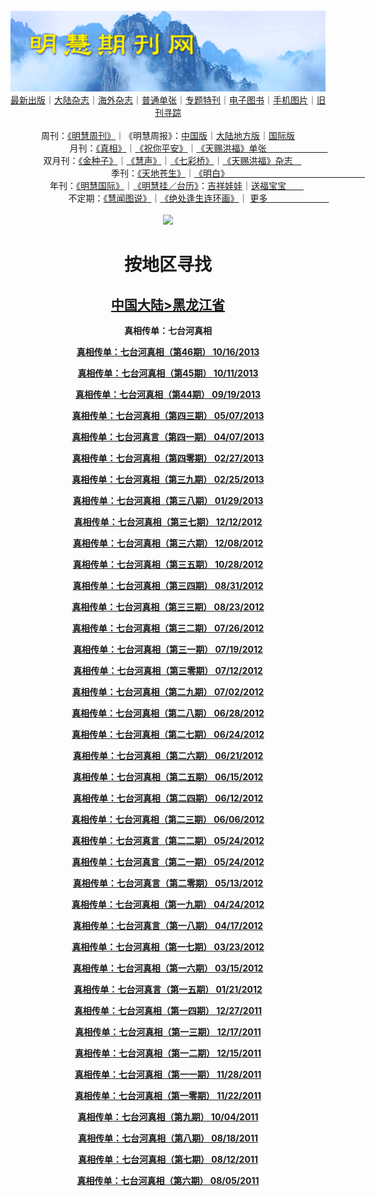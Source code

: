 <a id="user-content-1" class="anchor" aria-hidden="true" href="#1">
<a name="1" id="1" target="_blank"></a> <span id="1">
<a name="2" id="2" target="_blank"></a> <span id="2">
<a name="3" id="3" target="_blank"></a> <span id="3">
<a name="4" id="4" target="_blank"></a> <span id="4">
<a name="5" id="5" target="_blank"></a> <span id="5">
<a name="6" id="6" target="_blank"></a> <span id="6">
<a name="7" id="7" target="_blank"></a> <span id="7">
<a id="user-content-1" href="#1">
<div align="center">
<a target="_blank" href="https://github.com/19920513/djy/blob/master/gb/nsc413.md#1"><img src="https://github.com/pdf-edit/qikan/blob/master/mhqk.png?raw=true"></a><br>
<a href="https://github.com/pdf-edit/qikan/blob/master/display.aspx/category_id/8/page_1.md#1">最新出版</a>｜<a href="https://github.com/pdf-edit/qikan/blob/master/category.aspx/category/mainland/page_1.md#1">大陆杂志</a>｜<a href="https://github.com/pdf-edit/qikan/blob/master/category.aspx/category/overseas/page_1.md#1">海外杂志</a>｜<a href="https://github.com/pdf-edit/qikan/blob/master/display.aspx/category_id/4/guige_id/3/page_1.md#1">普通单张</a>｜<a href="https://github.com/pdf-edit/qikan/blob/master/category.aspx/category/zhuanti/page_1.md#1">专题特刊</a>｜<a href="https://github.com/pdf-edit/qikan/blob/master/display.aspx/category_id/6/meijie_id/2/page_1.md#1">电子图书</a>｜<a href="https://github.com/pdf-edit/qikan/blob/master/display.aspx/qikan_type_id/11075/page_1.md#1">手机图片</a>｜<a href="https://github.com/pdf-edit/qikan/blob/master/display.aspx/category_id/5/zhouqi_id/6/page_1.md#1">旧刊寻踪</a><a href="https://github.com/pdf-edit/qikan/blob/master/UpdatedArticles.aspx/page_1.md#1"></a>
<br>
<br>
周刊：<a href="https://github.com/pdf-edit/qikan/blob/master/display.aspx/qikan_type_id/5179/page_1.md#1">《明慧周刊》</a>｜《明慧周报》：<a href="https://github.com/pdf-edit/qikan/blob/master/display.aspx/qikan_type_id/5178/page_1.md#1">中国版</a>｜<a href="https://github.com/pdf-edit/qikan/blob/master/mainland.aspx/page_1.md#1">大陆地方版</a>｜<a href="https://github.com/pdf-edit/qikan/blob/master/display.aspx/qikan_type_id/5151/page_1.md#1">国际版</a><br>
月刊：<a href="https://github.com/pdf-edit/qikan/blob/master/display.aspx/qikan_type_id/5240/page_1.md#1">《真相》</a>｜<a href="https://github.com/pdf-edit/qikan/blob/master/display.aspx/qikan_type_id/11182/page_1.md#1">《祝你平安》</a>｜<a href="https://github.com/pdf-edit/qikan/blob/master/display.aspx/qikan_type_id/5360/keyword/E5/contain/true/page_1.md#1">《天赐洪福》单张　　　　　　　</a><br>
双月刊：<a href="https://github.com/pdf-edit/qikan/blob/master/display.aspx/qikan_type_id/7500/page_1.md#1">《金种子》</a>｜<a href="https://github.com/pdf-edit/qikan/blob/master/display.aspx/qikan_type_id/5638/page_1.md#1">《慧声》</a>｜<a href="https://github.com/pdf-edit/qikan/blob/master/display.aspx/qikan_type_id/7268/page_1.md#1">《七彩桥》</a>｜<a href="https://github.com/pdf-edit/qikan/blob/master/display.aspx/qikan_type_id/5360/keyword/E5/contain/false/page_1.md#1">《天赐洪福》杂志　</a> <br>
季刊：<a href="https://github.com/pdf-edit/qikan/blob/master/display.aspx/qikan_type_id/5139/page_1.md#1">《天地苍生》</a>｜<a href="https://github.com/pdf-edit/qikan/blob/master/display.aspx/qikan_type_id/5140/page_1.md#1">《明白》　　　　　　　　　　　　　　　　</a><br>
年刊：<a href="https://github.com/pdf-edit/qikan/blob/master/display.aspx/qikan_type_id/10922/page_1.md#1">《明慧国际》</a>｜<a href="https://github.com/pdf-edit/qikan/blob/master/display.aspx/category_id/6/meijie_id/3/page_1.md#1">《明慧挂／台历》</a>：<a href="https://github.com/pdf-edit/qikan/blob/master/display.aspx/category_id/6/meijie_id/3/keyword/E5/page_1.md#1">吉祥娃娃</a>｜<a href="https://github.com/pdf-edit/qikan/blob/master/display.aspx/category_id/6/meijie_id/3/keyword/E9/page_1.md#1">送福宝宝　　</a><br> 
不定期：<a href="https://github.com/pdf-edit/qikan/blob/master/display.aspx/qikan_type_id/11185/page_1.md#1">《慧闻图说》</a>｜<a href="https://github.com/pdf-edit/qikan/blob/master/display.aspx/qikan_type_id/11131/page_1.md#1">《绝处逢生连环画》</a>｜ <a href="https://github.com/pdf-edit/qikan/blob/master/display.aspx/category_id/6/meijie_id/3/keyword/other/page_1.md#1">更多　　　　　　　</a> <br>
<br>
<a target="_blank" href="https://github.com/19920513/djy/blob/master/gb/nsc413.md#1"><img src="https://raw.githubusercontent.com/19920513/www/master/t/lh600.jpg"></a><br>
<h1><strong>按地区寻找</strong></h1><p align="center"><h2><strong><a target="_blank" href="https://github.com/pdf-edit/qikan/blob/master/mainland.aspx/page_1.md">中国大陆</a><a target="_blank" href="https://github.com/pdf-edit/qikan/blob/master/mainland.aspx?category_id=7&location_id=9/page_1.md#1">>黑龙江省</a></strong></h2></p>
<p align="center"><strong>真相传单：七台河真相</strong></p>
<p align="center"><strong><a target="_blank" href="https://gitlab.com/pdf-edit/pdfkit/-/raw/master/tests/pdf/162582.pdf">真相传单：七台河真相（第46期）      10/16/2013</a></strong></p>
<p align="center"><strong><a target="_blank" href="https://gitlab.com/pdf-edit/pdfkit/-/raw/master/tests/pdf/162495.pdf">真相传单：七台河真相（第45期）      10/11/2013</a></strong></p>
<p align="center"><strong><a target="_blank" href="https://gitlab.com/pdf-edit/pdfkit/-/raw/master/tests/pdf/162158.pdf"> 真相传单：七台河真相（第44期）      09/19/2013</a></strong></p>
<p align="center"><strong><a target="_blank" href="https://gitlab.com/pdf-edit/pdfkit/-/raw/master/tests/pdf/105825.pdf">真相传单：七台河真相（第四三期）       05/07/2013</a></strong></p>
<p align="center"><strong><a target="_blank" href="https://gitlab.com/pdf-edit/pdfkit/-/raw/master/tests/pdf/106444.pdf">真相传单：七台河真言（第四一期）       04/07/2013</a></strong></p>
<p align="center"><strong><a target="_blank" href="https://gitlab.com/pdf-edit/pdfkit/-/raw/master/tests/pdf/107290.pdf">真相传单：七台河真相（第四零期）       02/27/2013</a></strong></p>
<p align="center"><strong><a target="_blank" href="https://gitlab.com/pdf-edit/pdfkit/-/raw/master/tests/pdf/107315.pdf">真相传单：七台河真相（第三九期）       02/25/2013</a></strong></p>
<p align="center"><strong><a target="_blank" href="https://gitlab.com/pdf-edit/pdfkit/-/raw/master/tests/pdf/107805.pdf">真相传单：七台河真相（第三八期）       01/29/2013</a></strong></p>
<p align="center"><strong><a target="_blank" href="https://gitlab.com/pdf-edit/pdfkit/-/raw/master/tests/pdf/108827.pdf">真相传单：七台河真相（第三七期）       12/12/2012</a></strong></p>
<p align="center"><strong><a target="_blank" href="https://gitlab.com/pdf-edit/pdfkit/-/raw/master/tests/pdf/108905.pdf">真相传单：七台河真相（第三六期）       12/08/2012</a></strong></p>
<p align="center"><strong><a target="_blank" href="https://gitlab.com/pdf-edit/pdfkit/-/raw/master/tests/pdf/109725.pdf">真相传单：七台河真相（第三五期）       10/28/2012</a></strong></p>
<p align="center"><strong><a target="_blank" href="https://gitlab.com/pdf-edit/pdfkit/-/raw/master/tests/pdf/110963.pdf">真相传单：七台河真相（第三四期）       08/31/2012</a></strong></p>
<p align="center"><strong><a target="_blank" href="https://gitlab.com/pdf-edit/pdfkit/-/raw/master/tests/pdf/111144.pdf">真相传单：七台河真相（第三三期）       08/23/2012</a></strong></p>
<p align="center"><strong><a target="_blank" href="https://gitlab.com/pdf-edit/pdfkit/-/raw/master/tests/pdf/111917.pdf">真相传单：七台河真相（第三二期）       07/26/2012</a></strong></p>
<p align="center"><strong><a target="_blank" href="https://gitlab.com/pdf-edit/pdfkit/-/raw/master/tests/pdf/112092.pdf">真相传单：七台河真相（第三一期）       07/19/2012</a></strong></p>
<p align="center"><strong><a target="_blank" href="https://gitlab.com/pdf-edit/pdfkit/-/raw/master/tests/pdf/112256.pdf">真相传单：七台河真相（第三零期）       07/12/2012</a></strong></p>
<p align="center"><strong><a target="_blank" href="https://gitlab.com/pdf-edit/pdfkit/-/raw/master/tests/pdf/112503.pdf">真相传单：七台河真相（第二九期）       07/02/2012</a></strong></p>
<p align="center"><strong><a target="_blank" href="https://gitlab.com/pdf-edit/pdfkit/-/raw/master/tests/pdf/112628.pdf">真相传单：七台河真相（第二八期）       06/28/2012</a></strong></p>
<p align="center"><strong><a target="_blank" href="https://gitlab.com/pdf-edit/pdfkit/-/raw/master/tests/pdf/112706.pdf">真相传单：七台河真相（第二七期）       06/24/2012</a></strong></p>
<p align="center"><strong><a target="_blank" href="https://gitlab.com/pdf-edit/pdfkit/-/raw/master/tests/pdf/112800.pdf">真相传单：七台河真相（第二六期）       06/21/2012</a></strong></p>
<p align="center"><strong><a target="_blank" href="https://gitlab.com/pdf-edit/pdfkit/-/raw/master/tests/pdf/112956.pdf">真相传单：七台河真相（第二五期）       06/15/2012</a></strong></p>
<p align="center"><strong><a target="_blank" href="https://gitlab.com/pdf-edit/pdfkit/-/raw/master/tests/pdf/113020.pdf">真相传单：七台河真相（第二四期）       06/12/2012</a></strong></p>
<p align="center"><strong><a target="_blank" href="https://gitlab.com/pdf-edit/pdfkit/-/raw/master/tests/pdf/113188.pdf">真相传单：七台河真相（第二三期）       06/06/2012</a></strong></p>
<p align="center"><strong><a target="_blank" href="https://gitlab.com/pdf-edit/pdfkit/-/raw/master/tests/pdf/113509.pdf">真相传单：七台河真言（第二二期）       05/24/2012</a></strong></p>
<p align="center"><strong><a target="_blank" href="https://gitlab.com/pdf-edit/pdfkit/-/raw/master/tests/pdf/113510.pdf">真相传单：七台河真言（第二一期）       05/24/2012</a></strong></p>
<p align="center"><strong><a target="_blank" href="https://gitlab.com/pdf-edit/pdfkit/-/raw/master/tests/pdf/113791.pdf">真相传单：七台河真言（第二零期）       05/13/2012</a></strong></p>
<p align="center"><strong><a target="_blank" href="https://gitlab.com/pdf-edit/pdfkit/-/raw/master/tests/pdf/114269.pdf">真相传单：七台河真相（第一九期）       04/24/2012</a></strong></p>
<p align="center"><strong><a target="_blank" href="https://gitlab.com/pdf-edit/pdfkit/-/raw/master/tests/pdf/114388.pdf">真相传单：七台河真言（第一八期）       04/17/2012</a></strong></p>
<p align="center"><strong><a target="_blank" href="https://gitlab.com/pdf-edit/pdfkit/-/raw/master/tests/pdf/115050.pdf">真相传单：七台河真相（第一七期）       03/23/2012</a></strong></p>
<p align="center"><strong><a target="_blank" href="https://gitlab.com/pdf-edit/pdfkit/-/raw/master/tests/pdf/115282.pdf">真相传单：七台河真相（第一六期）       03/15/2012</a></strong></p>
<p align="center"><strong><a target="_blank" href="https://gitlab.com/pdf-edit/pdfkit/-/raw/master/tests/pdf/116421.pdf">真相传单：七台河真言（第一五期）       01/21/2012</a></strong></p>
<p align="center"><strong><a target="_blank" href="https://gitlab.com/pdf-edit/pdfkit/-/raw/master/tests/pdf/117009.pdf">真相传单：七台河真相（第一四期）       12/27/2011</a></strong></p>
<p align="center"><strong><a target="_blank" href="https://gitlab.com/pdf-edit/pdfkit/-/raw/master/tests/pdf/117241.pdf">真相传单：七台河真相（第一三期）       12/17/2011</a></strong></p>
<p align="center"><strong><a target="_blank" href="https://gitlab.com/pdf-edit/pdfkit/-/raw/master/tests/pdf/117278.pdf">真相传单：七台河真相（第一二期）       12/15/2011</a></strong></p>
<p align="center"><strong><a target="_blank" href="https://gitlab.com/pdf-edit/pdfkit/-/raw/master/tests/pdf/117659.pdf">真相传单：七台河真相（第一一期）       11/28/2011</a></strong></p>
<p align="center"><strong><a target="_blank" href="https://gitlab.com/pdf-edit/pdfkit/-/raw/master/tests/pdf/117829.pdf">真相传单：七台河真相（第一零期）       11/22/2011</a></strong></p>
<p align="center"><strong><a target="_blank" href="https://gitlab.com/pdf-edit/pdfkit/-/raw/master/tests/pdf/118847.pdf">真相传单：七台河真相（第九期）       10/04/2011</a></strong></p>
<p align="center"><strong><a target="_blank" href="https://gitlab.com/pdf-edit/pdfkit/-/raw/master/tests/pdf/119787.pdf">真相传单：七台河真相（第八期）       08/18/2011</a></strong></p>
<p align="center"><strong><a target="_blank" href="https://gitlab.com/pdf-edit/pdfkit/-/raw/master/tests/pdf/119914.pdf">真相传单：七台河真相（第七期）       08/12/2011</a></strong></p>
<p align="center"><strong><a target="_blank" href="https://gitlab.com/pdf-edit/pdfkit/-/raw/master/tests/pdf/120060.pdf">真相传单：七台河真相（第六期）       08/05/2011</a></strong></p>

